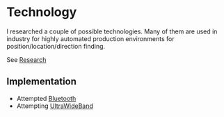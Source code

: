 # Technology

I researched a couple of possible technologies. Many of them are used in industry for highly automated production environments for position/location/direction finding.

See [Research](research/README.md)

## Implementation

- Attempted [Bluetooth](./bluetooth/README.md)
- Attempting [UltraWideBand](./uwb/README.md)
